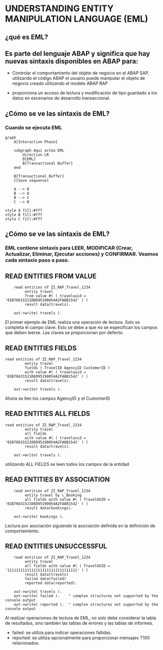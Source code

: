 # UNDERSTANDING ENTITY MANIPULATION LANGUAGE (EML)

## ¿qué es EML?
## Es parte del lenguaje ABAP y significa que hay nuevas sintaxis disponibles en ABAP para:

* Controlar el comportamiento del objeto de negocio en el ABAP SAP, utilizando el código ABAP el usuario puede manipular el objeto de negocio creado utilizando el modelo ABAP RAP

* proporciona un acceso de lectura y modificación de tipo guardado a los datos en escenarios de desarrollo transaccional.

## ¿Cómo se ve las sintaxis de EML?
### Cuando se ejecuta EML

``` mermaid
graph
    A[Interaction Phase]

    subgraph Aqui actúa EML
        direction LR
        D[EML]
        B[Transactional Buffer]
    end

    B[Transactional Buffer] 
    C[Save sequence]

    A --> B
    B --> A
    B --> C
    C --> B

style A fill:#fff     
style B fill:#fff    
style C fill:#fff     
```
## ¿Cómo se ve las sintaxis de EML?
### EML contiene sintaxis para LEER, MODIFICAR (Crear, Actualizar, Eliminar, Ejecutar acciones) y CONFIRMAR. Veamos cada sintaxis paso a paso.

## READ ENTITIES FROM VALUE
``` abap
    read entities of ZI_RAP_Travel_1234
         entity travel
         from value #( ( traveluuid = '01B76631521D6D95190054A2FA8B1542' ) )
         result data(travels).

    out->write( travels ).
```
El primer ejemplo de EML realiza una operación de lectura.
Solo se completa el campo clave.
Esto se debe a que no se especifican los campos que deben leerse.
Las claves se proporcionan por defecto.

## READ ENTITIES FIELDS
``` abap
read entities of ZI_RAP_Travel_1234
         entity travel
         fields ( TravelID AgencyID CustomerID )
         with value #( ( traveluuid = '01B76631521D6D95190054A2FA8B1542' ) )
         result data(travels).

    out->write( travels ).
```
Ahora se llen los campos AgencyID y el CustomerID

## READ ENTITIES ALL FIELDS
```abap
read entities of ZI_RAP_Travel_1234
         entity travel
         all fields
         with value #( ( traveluuid = '01B76631521D6D95190054A2FA8B1542' ) )
         result data(travels).

    out->write( travels ).
```
utilizando ALL FIELDS se leen todos los campos de la entidad

## READ ENTITIES BY ASSOCIATION
``` abap
    read entities of ZI_RAP_Travel_1234
         entity travel by \_Booking
         all fields with value #( ( TravelUUID = '01B76631521D6D95190054A2FA8B1542' ) )
         result data(bookings).

    out->write( bookings ).
```
Lectura por asociación siguiendo la asociación definida en la definición de comportamiento.

## READ ENTITIES UNSUCCESSFUL
```abap
    read entities of ZI_RAP_Travel_1234
         entity travel
         all fields with value #( ( TravelUUID = '11111111111111111111111111111111' ) )
         result data(travels)
         failed data(failed)
         reported data(reported).

    out->write( travels ).
    out->write( failed ).    " complex structures not supported by the console output
    out->write( reported ).  " complex structures not supported by the console output
```
Al realizar operaciones de lectura de EML, no solo debe considerar la tabla de resultados,
sino también las tablas de errores y las tablas de informes.
- failed: se utiliza para indicar operaciones fallidas.
- reported: se utiliza opcionalmente para proporcionar mensajes T100 relacionados.
